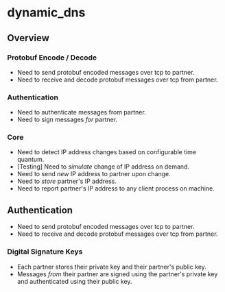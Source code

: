 # dynamic_dns

## Overview

### Protobuf Encode / Decode
- Need to send protobuf encoded messages over tcp to partner.
- Need to receive and decode protobuf messages over tcp from partner.

### Authentication
- Need to authenticate messages from partner.
- Need to sign messages _for_ partner.

### Core
- Need to detect IP address changes based on configurable time quantum.
- [Testing] Need to _simulate_ change of IP address on demand.
- Need to send _new_ IP address to partner upon change.
- Need to _store_ partner's IP address.
- Need to report partner's IP address to any client process on machine.

## Authentication
- Need to send protobuf encoded messages over tcp to partner.
- Need to receive and decode protobuf messages over tcp from partner.

### Digital Signature Keys
- Each partner stores their private key and their partner's public key.
- Messages _from_ their partner are signed using the partner's private key
  and authenticated using their public key.
